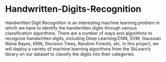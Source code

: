 # Handwritten-Digits-Recognition
Handwritten Digit Recognition is an interesting machine learning problem in which we have to identify the handwritten digits through various classification algorithms. There are a number of ways and algorithms to recognize handwritten digits, including Deep Learning/CNN, SVM, Gaussian Naive Bayes, KNN, Decision Trees, Random Forests, etc. In this project, we will deploy a variety of machine learning algorithms from the SkLearn’s library on our dataset to classify the digits into their categories.
